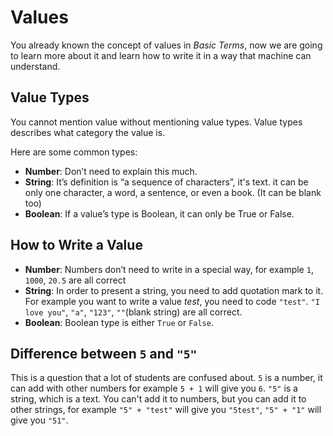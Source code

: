 # Values

You already known the concept of values in *Basic Terms*, now we are going to learn more about it and learn how to write it in a way that machine can understand.

## Value Types

You cannot mention value without mentioning value types. Value types describes what category the value is.

Here are some common types:

- **Number**: Don’t need to explain this much.
- **String**: It’s definition is “a sequence of characters”, it's text. it can be only one character, a word, a sentence, or even a book. (It can be blank too)
- **Boolean**: If a value’s type is Boolean, it can only be True or False.

## How to Write a Value

- **Number**: Numbers don’t need to write in a special way, for example `1`, `1000`, `20.5` are all correct
- **String**: In order to present a string, you need to add quotation mark to it. For example you want to write a value *test*, you need to code `"test"`. `"I love you"`, `"a"`, `"123"`, `""`(blank string) are all correct.
- **Boolean**: Boolean type is either `True` or `False`.

## Difference between `5` and `"5"`

This is a question that a lot of students are confused about. `5` is a number, it can add with other numbers for example `5 + 1` will give you `6`. `"5"` is a string, which is a text. You can't add it to numbers, but you can add it to other strings, for example `"5" + "test"` will give you `"5test"`, `"5" + "1"` will give you `"51"`.
